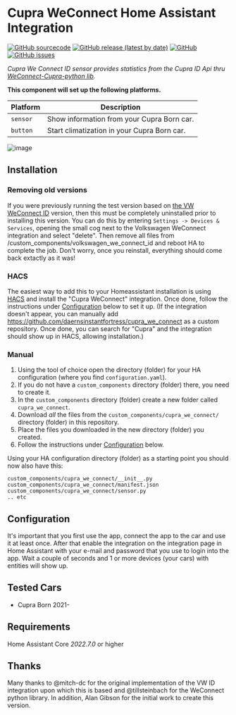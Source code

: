 # Cupra WeConnect Home Assistant Integration
[![GitHub sourcecode](https://img.shields.io/badge/Source-GitHub-green)](https://github.com/daernsinstantfortress/cupra_we_connect)
[![GitHub release (latest by date)](https://img.shields.io/github/v/release/daernsinstantfortress/cupra_we_connect)](https://github.com/daernsinstantfortress/cupra_we_connect/releases/latest)
[![GitHub](https://img.shields.io/github/license/daernsinstantfortress/cupra_we_connect)](https://github.com/daernsinstantfortress/cupra_we_connect/blob/master/LICENSE)
[![GitHub issues](https://img.shields.io/github/issues/daernsinstantfortress/cupra_we_connect)](https://github.com/daernsinstantfortress/cupra_we_connect/issues)

_Cupra We Connect ID sensor provides statistics from the Cupra ID Api thru [WeConnect-Cupra-python lib](https://pypi.org/project/weconnect-cupra-daern/)._

**This component will set up the following platforms.**

Platform | Description
-- | --
`sensor` | Show information from your Cupra Born car.
`button` | Start climatization in your Cupra Born car.

![image](Example.png)


## Installation

### Removing old versions
If you were previously running the test version based on [the VW WeConnect ID](https://github.com/tillsteinbach/WeConnect-python/issues/26) version, then this must be completely uninstalled prior to installing this version. You can do this by entering `Settings -> Devices & Services`, opening the small cog next to the Volkswagen WeConnect integration and select "delete". Then remove all files from /custom_components/volkswagen_we_connect_id and reboot HA to complete the job. Don't worry, once you reinstall, everything should come back extactly as it was!

### HACS
The easiest way to add this to your Homeassistant installation is using [HACS](https://hacs.xyz/) and install the "Cupra WeConnect" integration. Once done, follow the instructions under [Configuration](#configuration) below to set it up.
(If the integration doesn't appear, you can manually add https://github.com/daernsinstantfortress/cupra_we_connect as a custom repository. Once done, you can search for "Cupra" and the integration should show up in HACS, allowing installation.)

### Manual

1. Using the tool of choice open the directory (folder) for your HA configuration (where you find `configuration.yaml`).
2. If you do not have a `custom_components` directory (folder) there, you need to create it.
3. In the `custom_components` directory (folder) create a new folder called `cupra_we_connect`.
4. Download _all_ the files from the `custom_components/cupra_we_connect/` directory (folder) in this repository.
5. Place the files you downloaded in the new directory (folder) you created.
6. Follow the instructions under [Configuration](#configuration) below.

Using your HA configuration directory (folder) as a starting point you should now also have this:

```text
custom_components/cupra_we_connect/__init__.py
custom_components/cupra_we_connect/manifest.json
custom_components/cupra_we_connect/sensor.py
.. etc
```

##  Configuration 

It's important that you first use the app, connect the app to the car and use it at least once. 
After that enable the integration on the integration page in Home Assistant with your e-mail and password that you use to login into the app. Wait a couple of seconds and 1 or more devices (your cars) with entities will show up. 

## Tested Cars

* Cupra Born 2021-

## Requirements

Home Assistant Core *2022.7.0* or higher

## Thanks
Many thanks to @mitch-dc for the original implementation of the VW ID integration upon which this is based and @tillsteinbach for the WeConnect python library. In addition, Alan Gibson for the initial work to create this version.
